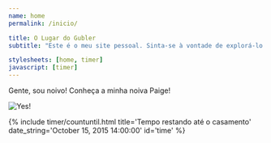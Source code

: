 ```yaml
---
name: home
permalink: /inicio/

title: O Lugar do Gubler
subtitle: "Este é o meu site pessoal. Sinta-se à vontade de explorá-lo! Siga os links encima para navegar a seções diferentes do site."

stylesheets: [home, timer]
javascript: [timer]
---
```


Gente, sou noivo! Conheça a minha noiva Paige!

![Yes!](http://i.imgur.com/YB8K9wZ.jpg)

{% include timer/countuntil.html title='Tempo restando até o casamento' date_string='October 15, 2015 14:00:00' id='time' %}

<!-- {% highlight d linenos %}
import std.stdio;

void main()
{
    writeln("Olá mundo!");
}
{% endhighlight %} -->
